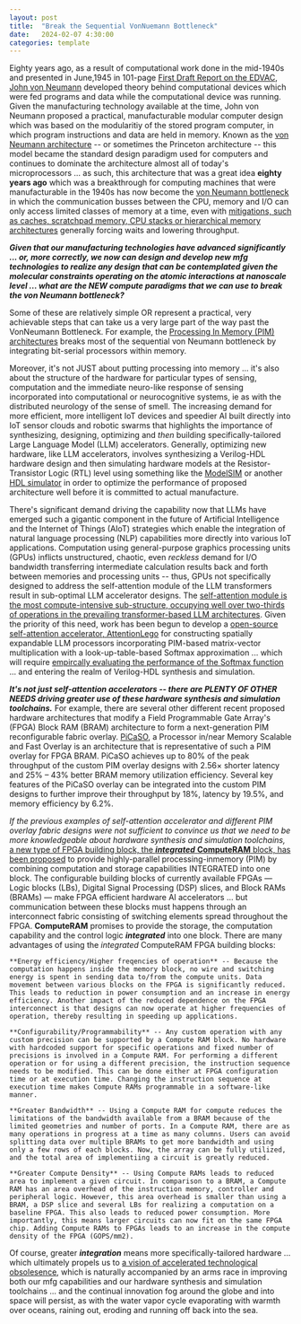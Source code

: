 ```yaml
---
layout: post
title:  "Break the Sequential VonNuemann Bottleneck"
date:   2024-02-07 4:30:00
categories: template
---
```



Eighty years ago, as a result of computational work done in the mid-1940s and presented in June,1945 in 101-page [First Draft Report on the EDVAC](https://en.wikipedia.org/wiki/First_Draft_of_a_Report_on_the_EDVAC), [John von Neumann](https://en.wikipedia.org/wiki/John_von_Neumann) developed theory behind computational devices which were fed programs and data while the computational device was running. Given the manufacturing technology available at the time, John von Neumann proposed a practical, manufacturable modular computer design which was based on the modularitiy of the stored program computer, in which program instructions and data are held in memory. Known as the [von Neumann architecture](https://en.wikipedia.org/wiki/Von_Neumann_architecture) -- or sometimes the Princeton architecture -- this model became the standard design paradigm used for computers and continues to dominate the architecture almost all of today's microprocessors ... as such, this architecture that was a great idea **eighty years ago** which was a breakthrough for computing machines that were manufacturable in the 1940s has now become the [von Neumann bottleneck](https://en.wikipedia.org/wiki/Von_Neumann_architecture#Von_Neumann_bottleneck) in which the communication busses between the CPU, memory and I/O can only access limited classes of memory at a time, even with [mitigations, such as caches, scratchpad memory, CPU stacks or hierarchical memory architectures](https://en.wikipedia.org/wiki/Von_Neumann_architecture#Mitigations) generally forcing waits and lowering throughput.

***Given that our manufacturing technologies have advanced significantly ... or, more correctly, we now can design and develop new mfg technologies to realize any design that can be contemplated given the molecular constraints operating on the atomic interactions at nanoscale level ... what are the NEW compute paradigms that we can use to break the von Neumann bottleneck?***

Some of these are relatively simple OR represent a practical, very achievable steps that can take us a very large part of the way past the VonNeumann Bottleneck. For example, the [Processing In Memory (PIM) architectures](https://arxiv.org/search/?query=Processor+in+Memory+(PIM)+architectures&searchtype=all&source=header) breaks most of the sequential von Neumann bottleneck by integrating bit-serial processors within memory. 

Moreover, it's not JUST about putting processing into memory ... it's also about the structure of the hardware for particular types of sensing, computation and the immediate neuro-like response of sensing incorporated into computational or neurocognitive systems, ie as with the distributed neurology of the sense of smell. The increasing demand for more efficient, more intelligent IoT devices and speedier AI built directly into IoT sensor clouds and robotic swarms that highlights the importance of synthesizing, designing, optimizing and *then* building specifically-tailored Large Language Model (LLM) accelerators.  Generally, optimizing new hardware, like LLM accelerators, involves synthesizing a Verilog-HDL hardware design and then simulating hardware models at the Resistor-Transistor Logic (RTL) level using something like the [ModelSIM](https://en.wikipedia.org/wiki/ModelSim) or another [HDL simulator](https://en.wikipedia.org/wiki/List_of_HDL_simulators) in order to optimize the performance of proposed architecture well before it is committed to actual manufacture.

There's significant demand driving the capability now that LLMs have emerged such a gigantic component in the future of Artificial Intelligence and the Internet of Things (AIoT) strategies which enable the integration of natural language processing (NLP) capabilities more directly into various IoT applications. Computation using general-purpose graphics processing units (GPUs) inflicts unstructured, chaotic, even *reckless* demand for I/O bandwidth transferring intermediate calculation results back and forth between memories and processing units -- thus, GPUs not specifically designed to address the self-attention module of the LLM transformers result in sub-optimal LLM accelerator designs.  The [self-attention module is the most compute-intensive sub-structure, occupying well over two-thirds of operations in the prevailing transformer-based LLM architectures](https://arxiv.org/abs/2401.11459). Given the priority of this need, work has been begun to develop a [open-source self-attention accelerator, AttentionLego](https://github.com/bonanyan/attentionlego) for constructing spatially expandable LLM processors incorporating PIM-based matrix-vector multiplication with a look-up-table-based Softmax approximation ... which will require [empircally evaluating the performance of the Softmax function](https://www.connectedpapers.com/main/bb95498cd5cfb54d7f1f7a2da725a59320d11fbf/An-Empirical-Evaluation-of-Enhanced-Performance-Softmax-Function-in-Deep-Learning/graph) ... and entering the realm of Verilog-HDL synthesis and simulation.

***It's not just self-attention accelerators -- there are PLENTY OF OTHER NEEDS driving greater use of these hardware synthesis and simulation toolchains.*** For example, there are several other different recent proposed hardware architectures that modify a Field Programmable Gate Array's (FPGA) Block RAM (BRAM) architecture to form a next-generation PIM reconfigurable fabric overlay. [PiCaSO](https://arxiv.org/abs/2308.03914v1), a Processor in/near Memory Scalable and Fast Overlay is an architecture that is representative of such a PIM overlay for FPGA BRAM. PiCaSO achieves up to 80% of the peak throughput of the custom PIM overlay designs with 2.56× shorter latency and 25% – 43% better BRAM memory utilization efficiency. Several key features of the PiCaSO overlay can be integrated into the custom PIM designs to further improve their throughput by 18%, latency by 19.5%, and memory efficiency by 6.2%.

*If the previous examples of self-attention accelerator and different PIM overlay fabric designs were not sufficient to convince us that we need to be more knowledgeable about hardware synthesis and simulation toolchains,* [a new type of FPGA building block, the ***integrated*** **ComputeRAM** block, has been proposed](https://arxiv.org/pdf/2107.09178v1.pdf) to provide highly-parallel processing-inmemory (PIM) by combining computation and storage capabilities INTEGRATED into one block. The configurable building blocks of currently available FPGAs — Logic blocks (LBs), Digital Signal Processing (DSP) slices, and Block RAMs (BRAMs) — make FPGA efficient hardware AI accelerators ... but communication between these blocks must happens through an interconnect fabric consisting of switching elements spread throughout the FPGA. **ComputeRAM** promises to provide the storage, the computation capability and the control logic ***integrated*** into one block. There are many advantages of using the *integrated* ComputeRAM FPGA building blocks:

    **Energy efficiency/Higher freqencies of operation** -- Because the computation happens inside the memory block, no wire and switching energy is spent in sending data to/from the compute units. Data movement between various blocks on the FPGA is significantly reduced. This leads to reduction in power consumption and an increase in energy efficiency. Another impact of the reduced dependence on the FPGA interconnect is that designs can now operate at higher frequencies of operation, thereby resulting in speeding up applications.

    **Configurability/Programmability** -- Any custom operation with any custom precision can be supported by a Compute RAM block. No hardware with hardcoded support for specific operations and fixed number of precisions is involved in a Compute RAM. For performing a different operation or for using a different precision, the instruction sequence needs to be modified. This can be done either at FPGA configuration time or at execution time. Changing the instruction sequence at execution time makes Compute RAMs programmable in a software-like manner.

    **Greater Bandwidth** -- Using a Compute RAM for compute reduces the limitations of the bandwidth available from a BRAM because of the limited geometries and number of ports. In a Compute RAM, there are as many operations in progress at a time as many columns. Users can avoid splitting data over multiple BRAMs to get more bandwidth and using only a few rows of each blocks. Now, the array can be fully utilized, and the total area of implementiing a circuit is greatly reduced.

    **Greater Compute Density** -- Using Compute RAMs leads to reduced area to implement a given circuit. In comparison to a BRAM, a Compute RAM has an area overhead of the instruction memory, controller and peripheral logic. However, this area overhead is smaller than using a BRAM, a DSP slice and several LBs for realizing a computation on a baseline FPGA. This also leads to reduced power consumption. More importantly, this means larger circuits can now fit on the same FPGA chip. Adding Compute RAMs to FPGAs leads to an increase in the compute density of the FPGA (GOPS/mm2).

Of course, greater ***integration*** means more specifically-tailored hardware ... which ultimately propels us to [a vision of accelerated technological obsolesence](https://arxiv.org/abs/2401.02469), which is naturally accompanied by an arms race in improving both our mfg capabilities and our hardware synthesis and simulation toolchains ... and the continual innovation fog around the globe and into space will persist, as with the water vapor cycle evaporating with warmth over oceans, raining out, eroding and running off back into the sea. 